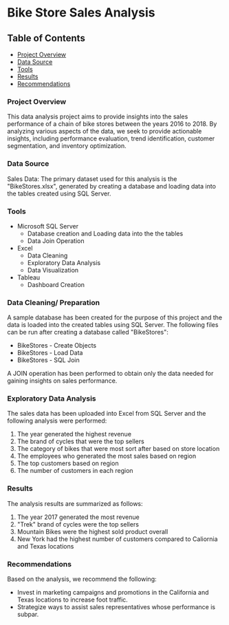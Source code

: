 # Bike Store Sales Analysis

## Table of Contents

- [Project Overview](#project-overview)
- [Data Source](#data-source)
- [Tools](#tools)
- [Results](#results)
- [Recommendations](#recommendations)

### Project Overview

This data analysis project aims to provide insights into the sales performance of a chain of bike stores between the years 2016 to 2018. By analyzing various aspects of the data, we seek to provide actionable insights, including performance evaluation, trend identification, customer segmentation, and inventory optimization.

### Data Source

Sales Data: The primary dataset used for this analysis is the "BikeStores.xlsx", generated by creating a database and loading data into the tables created using SQL Server.

### Tools

- Microsoft SQL Server
  - Database creation and Loading data into the the tables
  - Data Join Operation
- Excel
  - Data Cleaning
  - Exploratory Data Analysis
  - Data Visualization
- Tableau
  - Dashboard Creation
 
### Data Cleaning/ Preparation

A sample database has been created for the purpose of this project and the data is loaded into the created tables using SQL Server. The following files can be run after creating a database called "BikeStores":
- BikeStores - Create Objects
- BikeStores - Load Data
- BikeStores - SQL Join

A JOIN operation has been performed to obtain only the data needed for gaining insights on sales performance. 

### Exploratory Data Analysis

The sales data has been uploaded into Excel from SQL Server and the following analysis were performed:
1. The year generated the highest revenue
2. The brand of cycles that were the top sellers
3. The category of bikes that were most sort after based on store location
4. The employees who generated the most sales based on region
5. The top customers based on region
6. The number of customers in each region

### Results

The analysis results are summarized as follows:
1. The year 2017 generated the most revenue
2. "Trek" brand of cycles were the top sellers
3. Mountain Bikes were the highest sold product overall
4. New York had the highest number of customers compared to Caliornia and Texas locations

### Recommendations

Based on the analysis, we recommend the following:
- Invest in marketing campaigns and promotions in the California and Texas locations to increase foot traffic.
- Strategize ways to assist sales representatives whose performance is subpar.
  
